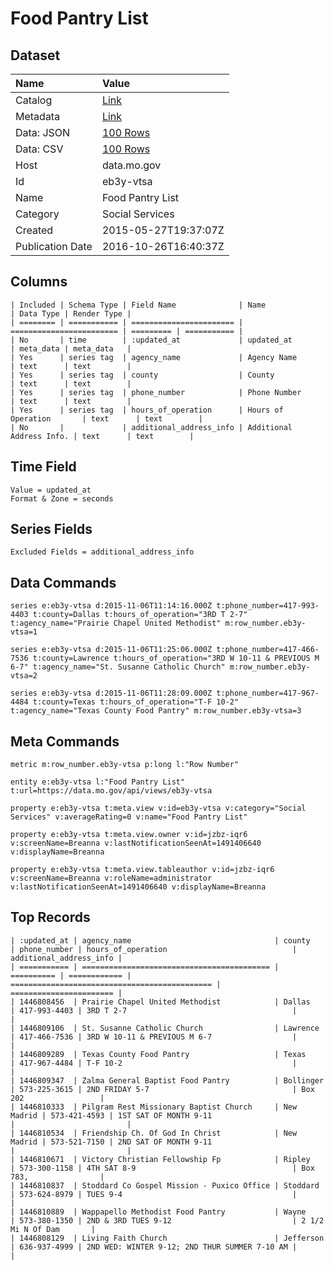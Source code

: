 # Food Pantry List

## Dataset

| Name | Value |
| :--- | :---- |
| Catalog | [Link](https://catalog.data.gov/dataset/food-pantry-list) |
| Metadata | [Link](https://data.mo.gov/api/views/eb3y-vtsa) |
| Data: JSON | [100 Rows](https://data.mo.gov/api/views/eb3y-vtsa/rows.json?max_rows=100) |
| Data: CSV | [100 Rows](https://data.mo.gov/api/views/eb3y-vtsa/rows.csv?max_rows=100) |
| Host | data.mo.gov |
| Id | eb3y-vtsa |
| Name | Food Pantry List |
| Category | Social Services |
| Created | 2015-05-27T19:37:07Z |
| Publication Date | 2016-10-26T16:40:37Z |

## Columns

```ls
| Included | Schema Type | Field Name              | Name                     | Data Type | Render Type |
| ======== | =========== | ======================= | ======================== | ========= | =========== |
| No       | time        | :updated_at             | updated_at               | meta_data | meta_data   |
| Yes      | series tag  | agency_name             | Agency Name              | text      | text        |
| Yes      | series tag  | county                  | County                   | text      | text        |
| Yes      | series tag  | phone_number            | Phone Number             | text      | text        |
| Yes      | series tag  | hours_of_operation      | Hours of Operation       | text      | text        |
| No       |             | additional_address_info | Additional Address Info. | text      | text        |
```

## Time Field

```ls
Value = updated_at
Format & Zone = seconds
```

## Series Fields

```ls
Excluded Fields = additional_address_info
```

## Data Commands

```ls
series e:eb3y-vtsa d:2015-11-06T11:14:16.000Z t:phone_number=417-993-4403 t:county=Dallas t:hours_of_operation="3RD T 2-7" t:agency_name="Prairie Chapel United Methodist" m:row_number.eb3y-vtsa=1

series e:eb3y-vtsa d:2015-11-06T11:25:06.000Z t:phone_number=417-466-7536 t:county=Lawrence t:hours_of_operation="3RD W 10-11 & PREVIOUS M 6-7" t:agency_name="St. Susanne Catholic Church" m:row_number.eb3y-vtsa=2

series e:eb3y-vtsa d:2015-11-06T11:28:09.000Z t:phone_number=417-967-4484 t:county=Texas t:hours_of_operation="T-F 10-2" t:agency_name="Texas County Food Pantry" m:row_number.eb3y-vtsa=3
```

## Meta Commands

```ls
metric m:row_number.eb3y-vtsa p:long l:"Row Number"

entity e:eb3y-vtsa l:"Food Pantry List" t:url=https://data.mo.gov/api/views/eb3y-vtsa

property e:eb3y-vtsa t:meta.view v:id=eb3y-vtsa v:category="Social Services" v:averageRating=0 v:name="Food Pantry List"

property e:eb3y-vtsa t:meta.view.owner v:id=jzbz-iqr6 v:screenName=Breanna v:lastNotificationSeenAt=1491406640 v:displayName=Breanna

property e:eb3y-vtsa t:meta.view.tableauthor v:id=jzbz-iqr6 v:screenName=Breanna v:roleName=administrator v:lastNotificationSeenAt=1491406640 v:displayName=Breanna
```

## Top Records

```ls
| :updated_at | agency_name                                | county     | phone_number | hours_of_operation                            | additional_address_info | 
| =========== | ========================================== | ========== | ============ | ============================================= | ======================= | 
| 1446808456  | Prairie Chapel United Methodist            | Dallas     | 417-993-4403 | 3RD T 2-7                                     |                         | 
| 1446809106  | St. Susanne Catholic Church                | Lawrence   | 417-466-7536 | 3RD W 10-11 & PREVIOUS M 6-7                  |                         | 
| 1446809289  | Texas County Food Pantry                   | Texas      | 417-967-4484 | T-F 10-2                                      |                         | 
| 1446809347  | Zalma General Baptist Food Pantry          | Bollinger  | 573-225-3615 | 2ND FRIDAY 5-7                                | Box 202                 | 
| 1446810333  | Pilgram Rest Missionary Baptist Church     | New Madrid | 573-421-4593 | 1ST SAT OF MONTH 9-11                         |                         | 
| 1446810534  | Friendship Ch. Of God In Christ            | New Madrid | 573-521-7150 | 2ND SAT OF MONTH 9-11                         |                         | 
| 1446810671  | Victory Christian Fellowship Fp            | Ripley     | 573-300-1158 | 4TH SAT 8-9                                   | Box 783,                | 
| 1446810837  | Stoddard Co Gospel Mission - Puxico Office | Stoddard   | 573-624-8979 | TUES 9-4                                      |                         | 
| 1446810889  | Wappapello Methodist Food Pantry           | Wayne      | 573-380-1350 | 2ND & 3RD TUES 9-12                           | 2 1/2 Mi N Of Dam       | 
| 1446808129  | Living Faith Church                        | Jefferson  | 636-937-4999 | 2ND WED: WINTER 9-12; 2ND THUR SUMMER 7-10 AM |                         | 
```